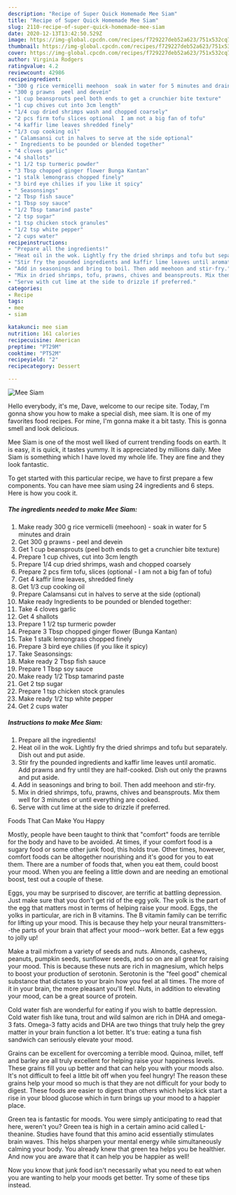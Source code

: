 ```yaml
---
description: "Recipe of Super Quick Homemade Mee Siam"
title: "Recipe of Super Quick Homemade Mee Siam"
slug: 2110-recipe-of-super-quick-homemade-mee-siam
date: 2020-12-13T13:42:50.529Z
image: https://img-global.cpcdn.com/recipes/f729227deb52a623/751x532cq70/mee-siam-recipe-main-photo.jpg
thumbnail: https://img-global.cpcdn.com/recipes/f729227deb52a623/751x532cq70/mee-siam-recipe-main-photo.jpg
cover: https://img-global.cpcdn.com/recipes/f729227deb52a623/751x532cq70/mee-siam-recipe-main-photo.jpg
author: Virginia Rodgers
ratingvalue: 4.2
reviewcount: 42986
recipeingredient:
- "300 g rice vermicelli meehoon  soak in water for 5 minutes and drain"
- "300 g prawns  peel and devein"
- "1 cup beansprouts peel both ends to get a crunchier bite texture"
- "1 cup chives cut into 3cm length"
- "1/4 cup dried shrimps wash and chopped coarsely"
- "2 pcs firm tofu slices optional  I am not a big fan of tofu"
- "4 kaffir lime leaves shredded finely"
- "1/3 cup cooking oil"
- " Calamsansi cut in halves to serve at the side optional"
- " Ingredients to be pounded or blended together"
- "4 cloves garlic"
- "4 shallots"
- "1 1/2 tsp turmeric powder"
- "3 Tbsp chopped ginger flower Bunga Kantan"
- "1 stalk lemongrass chopped finely"
- "3 bird eye chilies if you like it spicy"
- " Seasonsings"
- "2 Tbsp fish sauce"
- "1 Tbsp soy sauce"
- "1/2 Tbsp tamarind paste"
- "2 tsp sugar"
- "1 tsp chicken stock granules"
- "1/2 tsp white pepper"
- "2 cups water"
recipeinstructions:
- "Prepare all the ingredients!"
- "Heat oil in the wok. Lightly fry the dried shrimps and tofu but separately. Dish out and put aside."
- "Stir fry the pounded ingredients and kaffir lime leaves until aromatic. Add prawns and fry until they are half-cooked. Dish out only the prawns and put aside."
- "Add in seasonings and bring to boil. Then add meehoon and stir-fry."
- "Mix in dried shrimps, tofu, prawns, chives and beansprouts. Mix them well for 3 minutes or until everything are cooked."
- "Serve with cut lime at the side to drizzle if preferred."
categories:
- Recipe
tags:
- mee
- siam

katakunci: mee siam 
nutrition: 161 calories
recipecuisine: American
preptime: "PT29M"
cooktime: "PT52M"
recipeyield: "2"
recipecategory: Dessert

---
```



![Mee Siam](https://img-global.cpcdn.com/recipes/f729227deb52a623/751x532cq70/mee-siam-recipe-main-photo.jpg)

Hello everybody, it's me, Dave, welcome to our recipe site. Today, I'm gonna show you how to make a special dish, mee siam. It is one of my favorites food recipes. For mine, I'm gonna make it a bit tasty. This is gonna smell and look delicious.

Mee Siam is one of the most well liked of current trending foods on earth. It is easy, it is quick, it tastes yummy. It is appreciated by millions daily. Mee Siam is something which I have loved my whole life. They are fine and they look fantastic.




To get started with this particular recipe, we have to first prepare a few components. You can have mee siam using 24 ingredients and 6 steps. Here is how you cook it.

<!--inarticleads1-->

##### The ingredients needed to make Mee Siam:

1. Make ready 300 g rice vermicelli (meehoon) - soak in water for 5 minutes and drain
1. Get 300 g prawns - peel and devein
1. Get 1 cup beansprouts (peel both ends to get a crunchier bite texture)
1. Prepare 1 cup chives, cut into 3cm length
1. Prepare 1/4 cup dried shrimps, wash and chopped coarsely
1. Prepare 2 pcs firm tofu, slices (optional - I am not a big fan of tofu)
1. Get 4 kaffir lime leaves, shredded finely
1. Get 1/3 cup cooking oil
1. Prepare  Calamsansi cut in halves to serve at the side (optional)
1. Make ready  Ingredients to be pounded or blended together:
1. Take 4 cloves garlic
1. Get 4 shallots
1. Prepare 1 1/2 tsp turmeric powder
1. Prepare 3 Tbsp chopped ginger flower (Bunga Kantan)
1. Take 1 stalk lemongrass chopped finely
1. Prepare 3 bird eye chilies (if you like it spicy)
1. Take  Seasonsings:
1. Make ready 2 Tbsp fish sauce
1. Prepare 1 Tbsp soy sauce
1. Make ready 1/2 Tbsp tamarind paste
1. Get 2 tsp sugar
1. Prepare 1 tsp chicken stock granules
1. Make ready 1/2 tsp white pepper
1. Get 2 cups water




<!--inarticleads2-->

##### Instructions to make Mee Siam:

1. Prepare all the ingredients!
1. Heat oil in the wok. Lightly fry the dried shrimps and tofu but separately. Dish out and put aside.
1. Stir fry the pounded ingredients and kaffir lime leaves until aromatic. Add prawns and fry until they are half-cooked. Dish out only the prawns and put aside.
1. Add in seasonings and bring to boil. Then add meehoon and stir-fry.
1. Mix in dried shrimps, tofu, prawns, chives and beansprouts. Mix them well for 3 minutes or until everything are cooked.
1. Serve with cut lime at the side to drizzle if preferred.




Foods That Can Make You Happy


Mostly, people have been taught to think that "comfort" foods are terrible for the body and have to be avoided. At times, if your comfort food is a sugary food or some other junk food, this holds true. Other times, however, comfort foods can be altogether nourishing and it's good for you to eat them. There are a number of foods that, when you eat them, could boost your mood. When you are feeling a little down and are needing an emotional boost, test out a couple of these.

Eggs, you may be surprised to discover, are terrific at battling depression. Just make sure that you don't get rid of the egg yolk. The yolk is the part of the egg that matters most in terms of helping raise your mood. Eggs, the yolks in particular, are rich in B vitamins. The B vitamin family can be terrific for lifting up your mood. This is because they help your neural transmitters--the parts of your brain that affect your mood--work better. Eat a few eggs to jolly up!

Make a trail mixfrom a variety of seeds and nuts. Almonds, cashews, peanuts, pumpkin seeds, sunflower seeds, and so on are all great for raising your mood. This is because these nuts are rich in magnesium, which helps to boost your production of serotonin. Serotonin is the "feel good" chemical substance that dictates to your brain how you feel at all times. The more of it in your brain, the more pleasant you'll feel. Nuts, in addition to elevating your mood, can be a great source of protein.

Cold water fish are wonderful for eating if you wish to battle depression. Cold water fish like tuna, trout and wild salmon are rich in DHA and omega-3 fats. Omega-3 fatty acids and DHA are two things that truly help the grey matter in your brain function a lot better. It's true: eating a tuna fish sandwich can seriously elevate your mood. 

Grains can be excellent for overcoming a terrible mood. Quinoa, millet, teff and barley are all truly excellent for helping raise your happiness levels. These grains fill you up better and that can help you with your moods also. It's not difficult to feel a little bit off when you feel hungry! The reason these grains help your mood so much is that they are not difficult for your body to digest. These foods are easier to digest than others which helps kick start a rise in your blood glucose which in turn brings up your mood to a happier place.

Green tea is fantastic for moods. You were simply anticipating to read that here, weren't you? Green tea is high in a certain amino acid called L-theanine. Studies have found that this amino acid essentially stimulates brain waves. This helps sharpen your mental energy while simultaneously calming your body. You already knew that green tea helps you be healthier. And now you are aware that it can help you be happier as well!

Now you know that junk food isn't necessarily what you need to eat when you are wanting to help your moods get better. Try  some  of  these  tips  instead.

